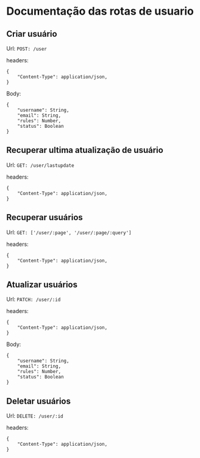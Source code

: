 # Documentação das rotas de usuario

## Criar usuário

Url: `POST: /user`

headers:
```
{
	"Content-Type": application/json,
}
```

Body:
```
{
	"username": String,
	"email": String,
	"rules": Number,
	"status": Boolean
}
```

## Recuperar ultima atualização de usuário

Url: `GET: /user/lastupdate`

headers:
```
{
	"Content-Type": application/json,
}
```

## Recuperar usuários

Url: `GET: ['/user/:page', '/user/:page/:query']`

headers:
```
{
	"Content-Type": application/json,
}
```

## Atualizar usuários

Url: `PATCH: /user/:id`

headers:
```
{
	"Content-Type": application/json,
}
```

Body:
```
{
	"username": String,
	"email": String,
	"rules": Number,
	"status": Boolean
}
```

## Deletar usuários

Url: `DELETE: /user/:id`

headers:
```
{
	"Content-Type": application/json,
}
```